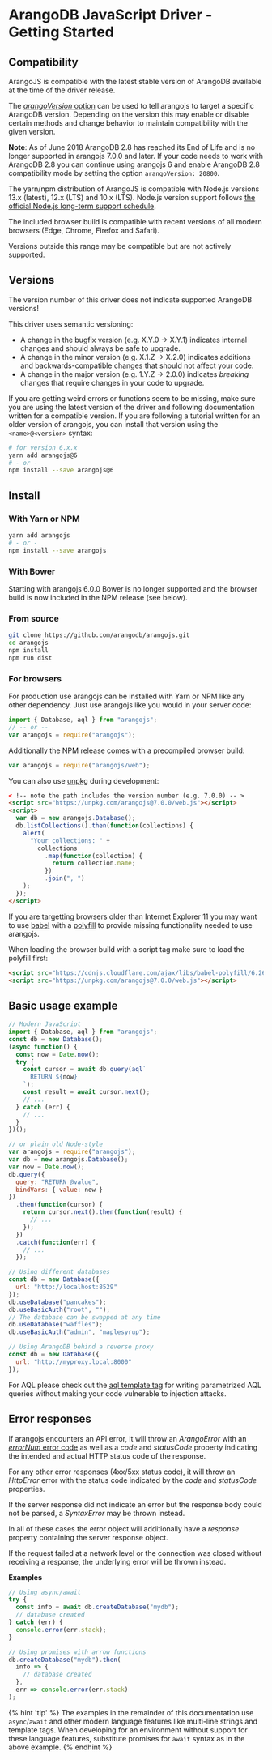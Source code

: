 # ArangoDB JavaScript Driver - Getting Started

## Compatibility

ArangoJS is compatible with the latest stable version of ArangoDB available at
the time of the driver release.

The [_arangoVersion_ option](../Reference/Database/README.md)
can be used to tell arangojs to target a specific
ArangoDB version. Depending on the version this may enable or disable certain
methods and change behavior to maintain compatibility with the given version.

**Note**: As of June 2018 ArangoDB 2.8 has reached its End of Life and is no
longer supported in arangojs 7.0.0 and later. If your code needs to work with
ArangoDB 2.8 you can continue using arangojs 6 and enable ArangoDB 2.8
compatibility mode by setting the option `arangoVersion: 20800`.

The yarn/npm distribution of ArangoJS is compatible with Node.js versions 13.x
(latest), 12.x (LTS) and 10.x (LTS). Node.js version support follows
[the official Node.js long-term support schedule](https://github.com/nodejs/LTS).

The included browser build is compatible with recent versions of all modern
browsers (Edge, Chrome, Firefox and Safari).

Versions outside this range may be compatible but are not actively supported.

## Versions

The version number of this driver does not indicate supported ArangoDB versions!

This driver uses semantic versioning:

- A change in the bugfix version (e.g. X.Y.0 -> X.Y.1) indicates internal
  changes and should always be safe to upgrade.
- A change in the minor version (e.g. X.1.Z -> X.2.0) indicates additions and
  backwards-compatible changes that should not affect your code.
- A change in the major version (e.g. 1.Y.Z -> 2.0.0) indicates _breaking_
  changes that require changes in your code to upgrade.

If you are getting weird errors or functions seem to be missing, make sure you
are using the latest version of the driver and following documentation written
for a compatible version. If you are following a tutorial written for an older
version of arangojs, you can install that version using the `<name>@<version>`
syntax:

```sh
# for version 6.x.x
yarn add arangojs@6
# - or -
npm install --save arangojs@6
```

## Install

### With Yarn or NPM

```sh
yarn add arangojs
# - or -
npm install --save arangojs
```

### With Bower

Starting with arangojs 6.0.0 Bower is no longer supported and the browser
build is now included in the NPM release (see below).

### From source

```sh
git clone https://github.com/arangodb/arangojs.git
cd arangojs
npm install
npm run dist
```

### For browsers

For production use arangojs can be installed with Yarn or NPM like any
other dependency. Just use arangojs like you would in your server code:

```js
import { Database, aql } from "arangojs";
// -- or --
var arangojs = require("arangojs");
```

Additionally the NPM release comes with a precompiled browser build:

```js
var arangojs = require("arangojs/web");
```

You can also use [unpkg](https://unpkg.com) during development:

```html
< !-- note the path includes the version number (e.g. 7.0.0) -- >
<script src="https://unpkg.com/arangojs@7.0.0/web.js"></script>
<script>
  var db = new arangojs.Database();
  db.listCollections().then(function(collections) {
    alert(
      "Your collections: " +
        collections
          .map(function(collection) {
            return collection.name;
          })
          .join(", ")
    );
  });
</script>
```

If you are targetting browsers older than Internet Explorer 11 you may want to
use [babel](https://babeljs.io) with a
[polyfill](https://babeljs.io/docs/usage/polyfill) to provide missing
functionality needed to use arangojs.

When loading the browser build with a script tag make sure to load the polyfill first:

```html
<script src="https://cdnjs.cloudflare.com/ajax/libs/babel-polyfill/6.26.0/polyfill.js"></script>
<script src="https://unpkg.com/arangojs@7.0.0/web.js"></script>
```

## Basic usage example

```js
// Modern JavaScript
import { Database, aql } from "arangojs";
const db = new Database();
(async function() {
  const now = Date.now();
  try {
    const cursor = await db.query(aql`
      RETURN ${now}
    `);
    const result = await cursor.next();
    // ...
  } catch (err) {
    // ...
  }
})();

// or plain old Node-style
var arangojs = require("arangojs");
var db = new arangojs.Database();
var now = Date.now();
db.query({
  query: "RETURN @value",
  bindVars: { value: now }
})
  .then(function(cursor) {
    return cursor.next().then(function(result) {
      // ...
    });
  })
  .catch(function(err) {
    // ...
  });

// Using different databases
const db = new Database({
  url: "http://localhost:8529"
});
db.useDatabase("pancakes");
db.useBasicAuth("root", "");
// The database can be swapped at any time
db.useDatabase("waffles");
db.useBasicAuth("admin", "maplesyrup");

// Using ArangoDB behind a reverse proxy
const db = new Database({
  url: "http://myproxy.local:8000"
});
```

For AQL please check out the [aql template tag](../Reference/Database/Queries.md#aql) for writing parametrized
AQL queries without making your code vulnerable to injection attacks.

## Error responses

If arangojs encounters an API error, it will throw an _ArangoError_ with an
[_errorNum_ error code](https://www.arangodb.com/docs/stable/appendix-error-codes.html)
as well as a _code_ and _statusCode_ property indicating the intended and
actual HTTP status code of the response.

For any other error responses (4xx/5xx status code), it will throw an
_HttpError_ error with the status code indicated by the _code_ and _statusCode_ properties.

If the server response did not indicate an error but the response body could
not be parsed, a _SyntaxError_ may be thrown instead.

In all of these cases the error object will additionally have a _response_
property containing the server response object.

If the request failed at a network level or the connection was closed without
receiving a response, the underlying error will be thrown instead.

**Examples**

```js
// Using async/await
try {
  const info = await db.createDatabase("mydb");
  // database created
} catch (err) {
  console.error(err.stack);
}

// Using promises with arrow functions
db.createDatabase("mydb").then(
  info => {
    // database created
  },
  err => console.error(err.stack)
);
```

{% hint 'tip' %}
The examples in the remainder of this documentation use `async`/`await`
and other modern language features like multi-line strings and template tags.
When developing for an environment without support for these language features,
substitute promises for `await` syntax as in the above example.
{% endhint %}
